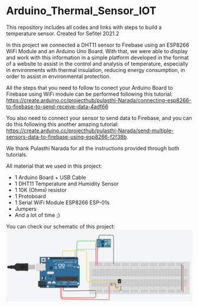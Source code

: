 # Arduino_Thermal_Sensor_IOT
 This repository includes all codes and links with steps to build a temperature sensor. Created for Sefitel 2021.2
 
 In this project we connected a DHT11 sensor to Firebase using an ESP8266 WiFi Module and an Arduino Uno Board. With that, we were able to display and work with this information in a simple platform developed in the format of a website to assist in the control and analysis of temperature, especially in environments with thermal insulation, reducing energy consumption, in order to assist in environmental protection.

 All the steps that you need to follow to conect your Arduino Board to Firebase using WiFi module can be performed following this tutorial: 
 https://create.arduino.cc/projecthub/pulasthi-Narada/connecting-esp8266-to-firebase-to-send-receive-data-4adf66

 You also need to connect your sensor to send data to Firebase, and you can do this following this another amazing tutorial: 
 https://create.arduino.cc/projecthub/pulasthi-Narada/send-multiple-sensors-data-to-firebase-using-esp8266-f2f38b.

 We thank Pulasthi Narada for all the instructions provided through both tutorials.

 All material that we used in this project:
 - 1 Arduino Board + USB Cable
 - 1 DHT11 Temperature and Humidity Sensor
 - 1 10K (Ohms) resistor
 - 1 Protoboard
 - 1 Serial WiFi Module ESP8266 ESP-01s
 - Jumpers
 - And a lot of time ;)

 You can check our schematic of this project:
 ![Schematic](https://github.com/Samuel-MM/Arduino_Thermal_Sensor_IOT/blob/main/Images/Schematic.png) 